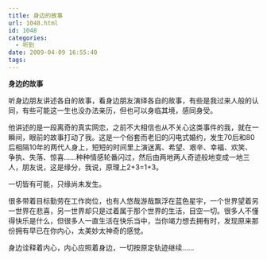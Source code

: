 ```yaml
---
title: 身边的故事
url: 1048.html
id: 1048
categories:
  - 听到
date: 2009-04-09 16:55:40
tags:
---
```


**身边的故事**

  
听身边朋友讲述各自的故事，看身边朋友演绎各自的故事，有些是我过来人般的认同，有些可能这一生也没办法亲历，但也可以身临其境，感同身受。  
  
他讲述的是一段离奇的真实网恋，之前不大相信也从不关心这类事件的我，就在一瞬间，眼前的故事打动了我。这是一个俗套而老旧的闪电式婚约，发生70后和80后相隔10年的两代人身上，短短的时间里上演迷离、希望、艰辛、幸福、欢笑、争执、失落、惊喜……种种情感轮番闪过，然后由两地两人奇迹般地变成一地三人，朋友说，这是缘分，我说，原理上2+3=1+3。  
  
一切皆有可能，只缘尚未发生。  
  
很多带着目标勤劳在工作岗位，也有人悠哉游哉飘浮在蓝色星宇，一个世界望着另一世界在悲喜，另一世界却只是过着属于那个世界的生活，目空一切。很多人不懂得快乐是什么，但很多人一直生活在快乐当中，当你竭力想去拥有时，发现原来那份拥有早已在你内心，太美妙太神奇的感觉。  
  
身边诠释着内心，内心应照着身边，一切按原定轨迹继续……